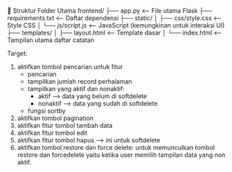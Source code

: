 📁 Struktur Folder Utama
frontend/
├── app.py <-- File utama Flask
├── requirements.txt <-- Daftar dependensi
├── static/
│ ├── css/style.css <-- Style CSS
│ └── js/script.js <-- JavaScript (kemungkinan untuk interaksi UI)
├── templates/
│ ├── layout.html <-- Template dasar
│ └── index.html <-- Tampilan utama daftar catatan

Target:

1. aktifkan tombol pencarian untuk fitur
   - pencarian
   - tampilkan jumlah record perhalaman
   - tampilkan yang aktif dan nonaktif:
     - aktif --> data yang belum di softdelete
     - nonaktif --> data yang sudah di softdelete
   - fungsi sortby
2. aktifkan tombol pagination
3. aktifkan fitur tombol tambah data
4. aktifkan fitur tombol edit
5. aktifkan fitur tombol hapus --> ini untuk softdelete
6. aktifkan tombol restore dan force delete:
   untuk memunculkan tombol restore dan forcedelete yaitu ketika user memilih tampilan data yang non aktif.
